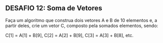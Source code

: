 ## DESAFIO 12: Soma de Vetores
Faça um algoritmo que construa dois vetores A e B de 10 elementos e,
a partir deles, crie um vetor C, composto pela somados elementos, sendo: 

C[1] = A[1] + B[9], C[2] = A[2] + B[9], C[3] = A[3] + B[8], etc.
